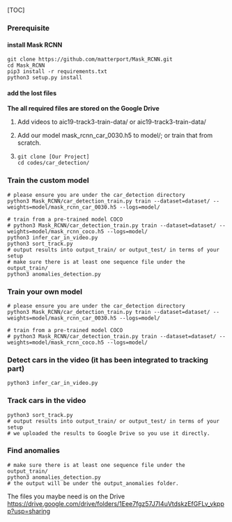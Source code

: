 [TOC]

### Prerequisite 


#### install Mask RCNN

```shell
git clone https://github.com/matterport/Mask_RCNN.git
cd Mask_RCNN
pip3 install -r requirements.txt
python3 setup.py install
```

#### add the lost files

__The all required files are stored on the Google Drive__

1. Add videos to aic19-track3-train-data/ or aic19-track3-train-data/

2. Add our model mask_rcnn_car_0030.h5 to model/; or train that from scratch.

3. ```
   git clone [Our Project]
   cd codes/car_detection/
   ```

### Train the custom model

```
# please ensure you are under the car_detection directory
python3 Mask_RCNN/car_detection_train.py train --dataset=dataset/ --weights=model/mask_rcnn_car_0030.h5 --logs=model/

# train from a pre-trained model COCO
# python3 Mask_RCNN/car_detection_train.py train --dataset=dataset/ --weights=model/mask_rcnn_coco.h5 --logs=model/
python3 infer_car_in_video.py
python3 sort_track.py
# output results into output_train/ or output_test/ in terms of your setup
# make sure there is at least one sequence file under the output_train/
python3 anomalies_detection.py
```


### Train your own model

```shell
# please ensure you are under the car_detection directory
python3 Mask_RCNN/car_detection_train.py train --dataset=dataset/ --weights=model/mask_rcnn_car_0030.h5 --logs=model/

# train from a pre-trained model COCO
# python3 Mask_RCNN/car_detection_train.py train --dataset=dataset/ --weights=model/mask_rcnn_coco.h5 --logs=model/
```

### Detect cars in the video (it has been integrated to tracking part)

```shell
python3 infer_car_in_video.py
```

### Track cars in the video

```shell
python3 sort_track.py
# output results into output_train/ or output_test/ in terms of your setup
# we uploaded the results to Google Drive so you use it directly.
```

### Find anomalies

```shell
# make sure there is at least one sequence file under the output_train/
python3 anomalies_detection.py
# the output will be under the output_anomalies folder.
```

The files you maybe need is on the Drive https://drive.google.com/drive/folders/1Eee7fgz57J7I4uVtdskzEfGFLv_vkppp?usp=sharing


